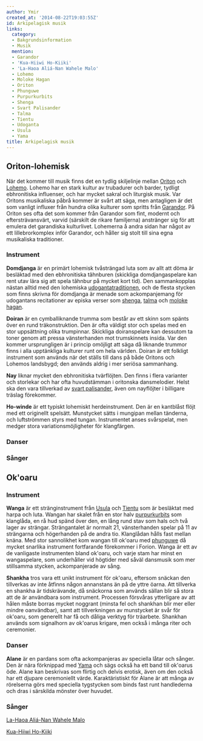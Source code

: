 ```yaml
---
author: Ymir
created_at: '2014-08-22T19:03:55Z'
id: Arkipelagisk musik
links:
  category:
  - Bakgrundsinformation
  - Musik
  mention:
  - Garandor
  - 'Kua-Hiiwi Ho-Kiiki'
  - 'La-Haoa Aliá-Nan Wahele Malo'
  - Lohemo
  - Moloke Hagan
  - Oriton
  - Phunguwe
  - Purpurkurbits
  - Shenga
  - Svart Palisander
  - Talma
  - Tientu
  - Udoganta
  - Usula
  - Yama
title: Arkipelagisk musik
---
```


Oriton-lohemisk
---------------

När det kommer till musik finns det en tydlig skiljelinje mellan [Oriton] och [Lohemo]. Lohemo har
en stark kultur av trubadurer och barder, tydligt ebhronitiska influenser, och har mycket sakral och
liturgisk musik. Var Oritons musikaliska påbrå kommer är svårt att säga, men antagligen är det som
vanligt influxer från hundra olika kulturer som spritts från [Garandor]. På Oriton ses ofta det som
kommer från Garandor som fint, modernt och eftersträvansvärt, varvid (särskilt de rikare familjerna)
anstränger sig för att emulera det garandiska kulturlivet. Lohemerna å andra sidan har något av ett
lillebrorkomplex inför Garandor, och håller sig stolt till sina egna musikaliska traditioner.

### Instrument

**Domdjanga** är en primärt lohemisk tvåsträngad luta som av allt att döma är besläktad med den
ebhronitiska tâhnburen (skickliga domdjangaspelare kan rent utav lära sig att spela tâhnbur på
mycket kort tid). Den sammankopplas nästan alltid med den lohemiska [udogantatraditionen], och de
flesta stycken som finns skrivna för domdjanga är menade som ackompanjemang för udogantans
recitationer av episka verser som [shenga], [talma] och [moloke hagan].

**Doiran** är en cymballiknande trumma som består av ett skinn som spänts över en rund
träkonstruktion. Den är ofta väldigt stor och spelas med en stor uppsättning olika trumpinnar.
Skickliga doiranspelare kan dessutom ta toner genom att pressa vänsterhanden mot trumskinnets
insida. Var den kommer ursprungligen är i princip omöjligt att säga då liknande trummor finns i alla
upptänkliga kulturer runt om hela världen. Doiran är ett folkligt instrument som används när det
ställs till dans på både Oritons och Lohemos landsbygd; den används aldrig i mer seriösa sammanhang.

**Nay** liknar mycket den ebhronitiska tvärflöjten. Den finns i flera varianter och storlekar och
har ofta huvudstämman i oritonska dansmelodier. Helst ska den vara tillverkad av [svart palisander],
även om nayflöjter i billigare träslag förekommer.

**Ho-winde** är ett typiskt lohemiskt herdeinstrument. Den är en kantblåst flöjt med ett originellt
spelsätt. Munstycket sätts i mungipan mellan tänderna, och luftströmmen styrs med tungan.
Instrumentet anses svårspelat, men medger stora variationsmöjligheter för klangfärgen.

### Danser

### Sånger

Ok'oaru
-------

### Instrument

**Wanga** är ett stränginstrument från [Usula] och [Tientu] som är besläktat med harpa och luta.
Wangan har skalet från en stor halv [purpurkurbits] som klanglåda, en rå hud spänd över den, en lång
rund stav som hals och två lager av strängar. Strängantalet är normalt 21, vänsterhanden spelar på
11 av strängarna och högerhanden på de andra tio. Klanglådan hålls fast mellan knäna. Med stor
sannolikhet kom wangan till ok'oaru med [phunguwe] då mycket snarlika instrument fortfarande
förekommer i Forion. Wanga är ett av de vanligaste instrumenten bland ok'oaru, och varje stam har
minst en wangaspelare, som underhåller vid högtider med såväl dansmusik som mer stillsamma stycken,
ackompanjerade av sång.

**Shankha** tros vara ett unikt instrument för ok'oaru, eftersom snäckan den tillverkas av inte
åtfinns någon annanstans än på de yttre öarna. Att tillverka en shankha är tidskrävande, då
snäckorna som används sällan blir så stora att de är användbara som instrument. Processen försvåras
ytterligare av att hålen måste borras mycket noggrant (minsta fel och shankhan blir mer eller mindre
oanvändbar), samt att tillverkningen av munstycket är svår för ok'oaru, som generellt har få och
dåliga verktyg för träarbete. Shankhan används som signalhorn av ok'oarus krigare, men också i många
riter och ceremonier.

### Danser

**Alane** är en pardans som ofta ackompanjeras av speciella låtar och sånger. Den är nära förknippad
med [Yama] och sägs också ha ett band till ok'oarus öde. Alane kan beskrivas som flirtig och delvis
erotisk, även om den också har ett djupare ceremoniellt värde. Karaktäristiskt för Alane är att
många av rörelserna görs med speciella tygstycken som binds fast runt handlederna och dras i
särskilda mönster över huvudet.

### Sånger

[La-Haoa Aliá-Nan Wahele Malo]

[Kua-Hiiwi Ho-Kiiki]

  [Oriton]: Oriton
  [Lohemo]: Lohemo
  [Garandor]: Garandor
  [udogantatraditionen]: Udoganta
  [shenga]: Shenga
  [talma]: Talma
  [moloke hagan]: Moloke_Hagan
  [svart palisander]: Svart_Palisander
  [Usula]: Usula
  [Tientu]: Tientu
  [purpurkurbits]: Purpurkurbits
  [phunguwe]: Phunguwe
  [Yama]: Yama
  [La-Haoa Aliá-Nan Wahele Malo]: La-Haoa_Aliá-Nan_Wahele_Malo
  [Kua-Hiiwi Ho-Kiiki]: Kua-Hiiwi_Ho-Kiiki